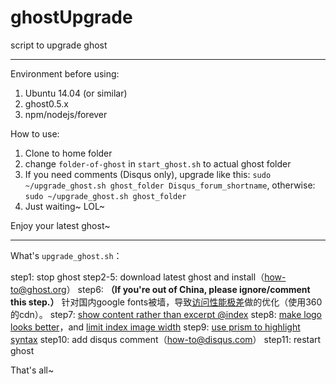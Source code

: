 # ghostUpgrade
script to upgrade ghost

---

Environment before using:

1. Ubuntu 14.04 (or similar)
2. ghost0.5.x
3. npm/nodejs/forever

How to use:

1. Clone to home folder
2. change `folder-of-ghost` in `start_ghost.sh` to actual ghost folder 
3. If you need comments (Disqus only), upgrade like this:
`sudo ~/upgrade_ghost.sh ghost_folder Disqus_forum_shortname`,
otherwise:
`sudo ~/upgrade_ghost.sh ghost_folder`
4. Just waiting~ LOL~

Enjoy your latest ghost~

---

What's `upgrade_ghost.sh`：

step1: stop ghost
step2-5: download latest ghost and install（[how-to@ghost.org](http://support.ghost.org/how-to-upgrade)）
step6: **（If you're out of China, please ignore/comment this step.）** 针对国内google fonts被墙，导致[访问性能极差](http://nobodycare.me/2014/09/16/ghost-slower-than-wordpress/)做的优化（使用360的cdn）。 
step7: [show content rather than excerpt @index](http://nobodycare.me/2014/09/22/ghost-display-post-images-on-home-page/)
step8: [make logo looks better](http://nobodycare.me/2014/09/30/optimize-layout-of-ghost-logo/)，and [limit index image width](http://nobodycare.me/2015/01/06/ghost-limit-image-width/)
step9: [use prism to highlight syntax](http://nobodycare.me/2015/03/04/ghost-highlight-syntax/)
step10: add disqus comment（[how-to@disqus.com](https://help.disqus.com/customer/portal/articles/1454924-ghost-installation-instructions)）
step11: restart ghost

That's all~

